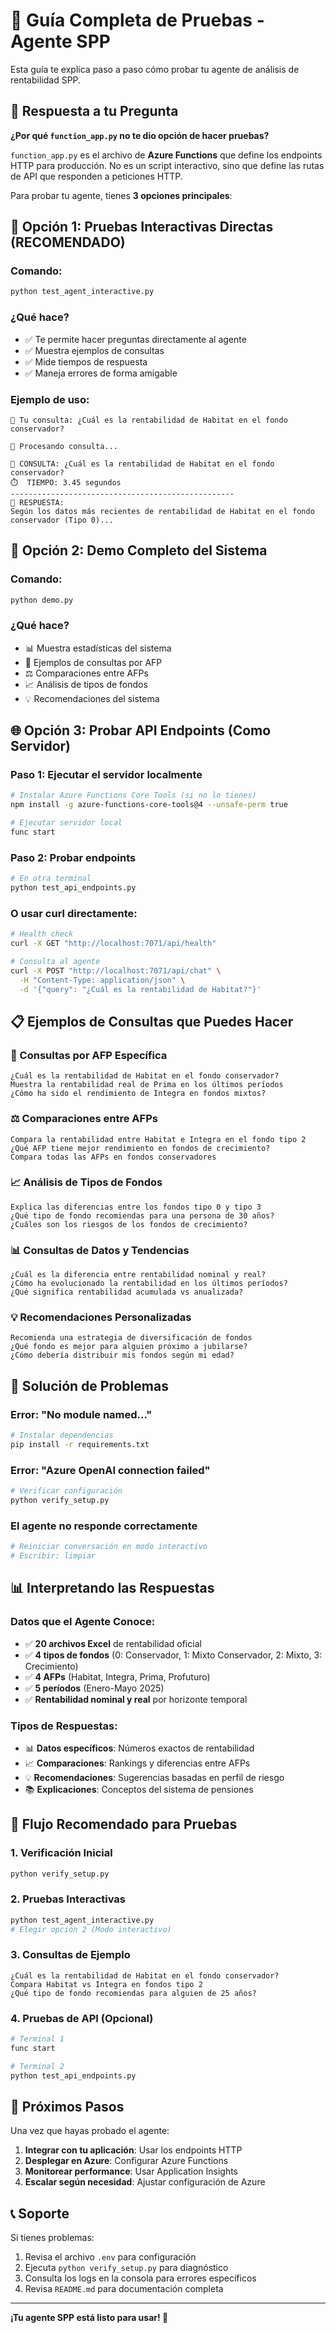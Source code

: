 # 🧪 Guía Completa de Pruebas - Agente SPP

Esta guía te explica paso a paso cómo probar tu agente de análisis de rentabilidad SPP.

## 🎯 Respuesta a tu Pregunta

**¿Por qué `function_app.py` no te dio opción de hacer pruebas?**

`function_app.py` es el archivo de **Azure Functions** que define los endpoints HTTP para producción. No es un script interactivo, sino que define las rutas de API que responden a peticiones HTTP.

Para probar tu agente, tienes **3 opciones principales**:

## 🚀 Opción 1: Pruebas Interactivas Directas (RECOMENDADO)

### Comando:
```bash
python test_agent_interactive.py
```

### ¿Qué hace?
- ✅ Te permite hacer preguntas directamente al agente
- ✅ Muestra ejemplos de consultas
- ✅ Mide tiempos de respuesta
- ✅ Maneja errores de forma amigable

### Ejemplo de uso:
```
🤔 Tu consulta: ¿Cuál es la rentabilidad de Habitat en el fondo conservador?

🤖 Procesando consulta...

📝 CONSULTA: ¿Cuál es la rentabilidad de Habitat en el fondo conservador?
⏱️  TIEMPO: 3.45 segundos
--------------------------------------------------
🤖 RESPUESTA:
Según los datos más recientes de rentabilidad de Habitat en el fondo conservador (Tipo 0)...
```

## 🎪 Opción 2: Demo Completo del Sistema

### Comando:
```bash
python demo.py
```

### ¿Qué hace?
- 📊 Muestra estadísticas del sistema
- 🏦 Ejemplos de consultas por AFP
- ⚖️  Comparaciones entre AFPs
- 📈 Análisis de tipos de fondos
- 💡 Recomendaciones del sistema

## 🌐 Opción 3: Probar API Endpoints (Como Servidor)

### Paso 1: Ejecutar el servidor localmente
```bash
# Instalar Azure Functions Core Tools (si no lo tienes)
npm install -g azure-functions-core-tools@4 --unsafe-perm true

# Ejecutar servidor local
func start
```

### Paso 2: Probar endpoints
```bash
# En otra terminal
python test_api_endpoints.py
```

### O usar curl directamente:
```bash
# Health check
curl -X GET "http://localhost:7071/api/health"

# Consulta al agente
curl -X POST "http://localhost:7071/api/chat" \
  -H "Content-Type: application/json" \
  -d '{"query": "¿Cuál es la rentabilidad de Habitat?"}'
```

## 📋 Ejemplos de Consultas que Puedes Hacer

### 🏦 Consultas por AFP Específica
```
¿Cuál es la rentabilidad de Habitat en el fondo conservador?
Muestra la rentabilidad real de Prima en los últimos períodos
¿Cómo ha sido el rendimiento de Integra en fondos mixtos?
```

### ⚖️ Comparaciones entre AFPs
```
Compara la rentabilidad entre Habitat e Integra en el fondo tipo 2
¿Qué AFP tiene mejor rendimiento en fondos de crecimiento?
Compara todas las AFPs en fondos conservadores
```

### 📈 Análisis de Tipos de Fondos
```
Explica las diferencias entre los fondos tipo 0 y tipo 3
¿Qué tipo de fondo recomiendas para una persona de 30 años?
¿Cuáles son los riesgos de los fondos de crecimiento?
```

### 📊 Consultas de Datos y Tendencias
```
¿Cuál es la diferencia entre rentabilidad nominal y real?
¿Cómo ha evolucionado la rentabilidad en los últimos períodos?
¿Qué significa rentabilidad acumulada vs anualizada?
```

### 💡 Recomendaciones Personalizadas
```
Recomienda una estrategia de diversificación de fondos
¿Qué fondo es mejor para alguien próximo a jubilarse?
¿Cómo debería distribuir mis fondos según mi edad?
```

## 🔧 Solución de Problemas

### Error: "No module named..."
```bash
# Instalar dependencias
pip install -r requirements.txt
```

### Error: "Azure OpenAI connection failed"
```bash
# Verificar configuración
python verify_setup.py
```

### El agente no responde correctamente
```bash
# Reiniciar conversación en modo interactivo
# Escribir: limpiar
```

## 📊 Interpretando las Respuestas

### Datos que el Agente Conoce:
- ✅ **20 archivos Excel** de rentabilidad oficial
- ✅ **4 tipos de fondos** (0: Conservador, 1: Mixto Conservador, 2: Mixto, 3: Crecimiento)
- ✅ **4 AFPs** (Habitat, Integra, Prima, Profuturo)
- ✅ **5 períodos** (Enero-Mayo 2025)
- ✅ **Rentabilidad nominal y real** por horizonte temporal

### Tipos de Respuestas:
- 📊 **Datos específicos**: Números exactos de rentabilidad
- 📈 **Comparaciones**: Rankings y diferencias entre AFPs
- 💡 **Recomendaciones**: Sugerencias basadas en perfil de riesgo
- 📚 **Explicaciones**: Conceptos del sistema de pensiones

## 🎯 Flujo Recomendado para Pruebas

### 1. Verificación Inicial
```bash
python verify_setup.py
```

### 2. Pruebas Interactivas
```bash
python test_agent_interactive.py
# Elegir opción 2 (Modo interactivo)
```

### 3. Consultas de Ejemplo
```
¿Cuál es la rentabilidad de Habitat en el fondo conservador?
Compara Habitat vs Integra en fondos tipo 2
¿Qué tipo de fondo recomiendas para alguien de 25 años?
```

### 4. Pruebas de API (Opcional)
```bash
# Terminal 1
func start

# Terminal 2
python test_api_endpoints.py
```

## 🚀 Próximos Pasos

Una vez que hayas probado el agente:

1. **Integrar con tu aplicación**: Usar los endpoints HTTP
2. **Desplegar en Azure**: Configurar Azure Functions
3. **Monitorear performance**: Usar Application Insights
4. **Escalar según necesidad**: Ajustar configuración de Azure

## 📞 Soporte

Si tienes problemas:
1. Revisa el archivo `.env` para configuración
2. Ejecuta `python verify_setup.py` para diagnóstico
3. Consulta los logs en la consola para errores específicos
4. Revisa `README.md` para documentación completa

---

**¡Tu agente SPP está listo para usar! 🎉**